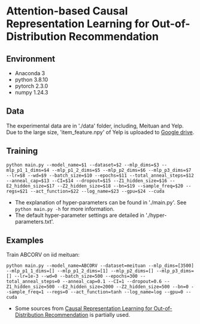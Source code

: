 # Attention-based Causal Representation Learning for Out-of-Distribution Recommendation

## Environment
- Anaconda 3
- python 3.8.10
- pytorch 2.3.0
- numpy 1.24.3

## Data
The experimental data are in './data' folder, including, Meituan and Yelp. Due to the large size, 'item_feature.npy' of Yelp is uploaded to [Google drive](https://drive.google.com/drive/folders/1nKk15UlYzGVKCo5yMFVmW4yewbwid0dH?usp=sharing).

## Training
```
python main.py --model_name=$1 --dataset=$2 --mlp_dims=$3 --mlp_p1_1_dims=$4 --mlp_p1_2_dims=$5 --mlp_p2_dims=$6 --mlp_p3_dims=$7 --lr=$8 --wd=$9 --batch_size=$10 --epochs=$11 --total_anneal_steps=$12 --anneal_cap=$13 --CI=$14 --dropout=$15 --Z1_hidden_size=$16 --E2_hidden_size=$17 --Z2_hidden_size=$18 --bn=$19 --sample_freq=$20 --regs=$21 --act_function=$22 --log_name=$23 --gpu=$24 --cuda
```
- The explanation of hyper-parameters can be found in './main.py'. See `python main.py -h` for more information.
- The default hyper-parameter settings are detailed in './hyper-parameters.txt'.

## Examples

Train ABCORV on iid meituan:

```
python main.py --model_name=ABCORV --dataset=meituan --mlp_dims=[3500] --mlp_p1_1_dims=[] --mlp_p1_2_dims=[1] --mlp_p2_dims=[] --mlp_p3_dims=[] --lr=1e-3 --wd=0 --batch_size=500 --epochs=300 --total_anneal_steps=0 --anneal_cap=0.1 --CI=1 --dropout=0.6 --Z1_hidden_size=500 --E2_hidden_size=2000 --Z2_hidden_size=500 --bn=0 --sample_freq=1 --regs=0 --act_function=tanh --log_name=log --gpu=0 --cuda
```



- Some sources from  [Causal Representation Learning for Out-of-Distribution Recommendation](https://github.com/Linxyhaha/COR) is partially used.

